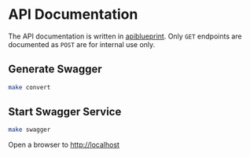 API Documentation
=================

The API documentation is written in [apiblueprint](https://apiblueprint.org).
Only `GET` endpoints are documented as `POST` are for internal use only.


## Generate Swagger
```bash
make convert
```

## Start Swagger Service
```bash
make swagger
```
Open a browser to [http://localhost](http://localhost)
